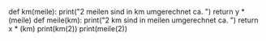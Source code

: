 def km(meile):
    print("2 meilen sind in km umgerechnet ca. ")
    return y * (meile)
def meile(km):
    print("2 km sind in meilen umgerechnet ca. ")
    return x * (km)
print(km(2))
print(meile(2))
